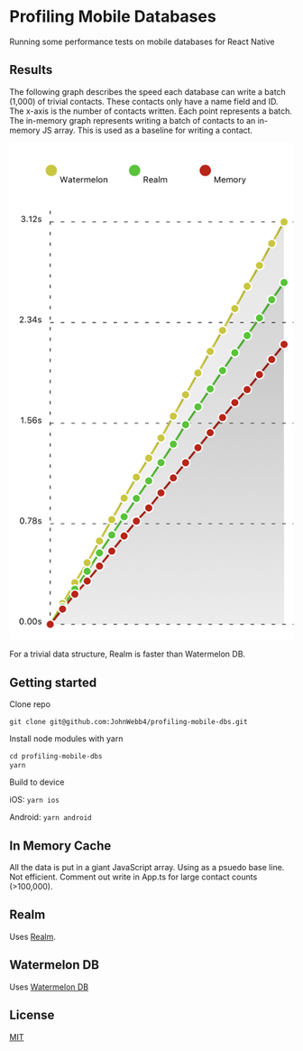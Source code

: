 # Profiling Mobile Databases

Running some performance tests on mobile databases for React Native

## Results

The following graph describes the speed each database can write a batch (1,000) of trivial contacts. These contacts only have a name field and ID. The x-axis is the number of contacts written. Each point represents a batch. The in-memory graph represents writing a batch of contacts to an in-memory JS array. This is used as a baseline for writing a contact.

![20-000-contacts](/assets/20-000-trivial.png)

For a trivial data structure, Realm is faster than Watermelon DB.

## Getting started

Clone repo

```
git clone git@github.com:JohnWebb4/profiling-mobile-dbs.git
```

Install node modules with yarn

```
cd profiling-mobile-dbs
yarn
```

Build to device

iOS: `yarn ios`

Android: `yarn android`

## In Memory Cache

All the data is put in a giant JavaScript array. Using as a psuedo base line. Not efficient. Comment out write in App.ts for large contact counts (>100,000).

## Realm

Uses [Realm](https://www.npmjs.com/package/realm).

## Watermelon DB

Uses [Watermelon DB](https://www.npmjs.com/package/@nozbe/watermelondb)

## License

[MIT](/LICENSE)
